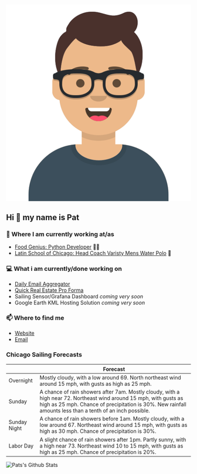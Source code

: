 [![Social banner for p-j-falconer](https://raw.githubusercontent.com/P-J-FALCONER/P-J-FALCONER/master/assets/avataaars.svg)](https://patfalconer.com/)
## Hi :wave: my name is Pat

### 💼 Where I am currently working at/as
- [Food Genius: Python Developer](https://getfoodgenius.com/) 🍔🐍
- [Latin School of Chicago: Head Coach Varisty Mens Water Polo](https://www.latinschool.org/) 🤽


### 💻 What i am currently/done working on
 - [Daily Email Aggregator](https://github.com/P-J-FALCONER/dott_daily_mail)
 - [Quick Real Estate Pro Forma](https://github.com/P-J-FALCONER/henry)
 - Sailing Sensor/Grafana Dashboard *coming very soon*
 - Google Earth KML Hosting Solution *coming very soon*

### 📫 Where to find me
 - [Website](https://patfalconer.com/)
 - [Email](mailto:patrick.j.falconer@gmail.com)


### Chicago Sailing Forecasts
|   | Forecast  |
|---|---|
| Overnight | Mostly cloudy, with a low around 69. North northeast wind around 15 mph, with gusts as high as 25 mph. |
| Sunday | A chance of rain showers after 7am. Mostly cloudy, with a high near 72. Northeast wind around 15 mph, with gusts as high as 25 mph. Chance of precipitation is 30%. New rainfall amounts less than a tenth of an inch possible. |
| Sunday Night | A chance of rain showers before 1am. Mostly cloudy, with a low around 67. Northeast wind around 15 mph, with gusts as high as 30 mph. Chance of precipitation is 30%. |
| Labor Day | A slight chance of rain showers after 1pm. Partly sunny, with a high near 73. Northeast wind 10 to 15 mph, with gusts as high as 25 mph. Chance of precipitation is 20%. |

![Pats's Github Stats](https://github-readme-stats.vercel.app/api?username=p-j-falconer&show_icons=true&theme=radical)
